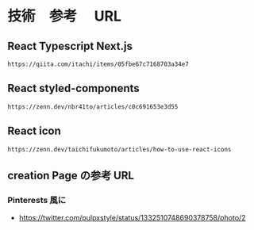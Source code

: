 # 技術　参考　 URL

## React Typescript Next.js

```
https://qiita.com/itachi/items/05fbe67c7168703a34e7
```

## React styled-components

```
https://zenn.dev/nbr41to/articles/c0c691653e3d55
```

## React icon

```
https://zenn.dev/taichifukumoto/articles/how-to-use-react-icons
```

## creation Page の参考 URL

### Pinterests 風に

- https://twitter.com/pulpxstyle/status/1332510748690378758/photo/2
